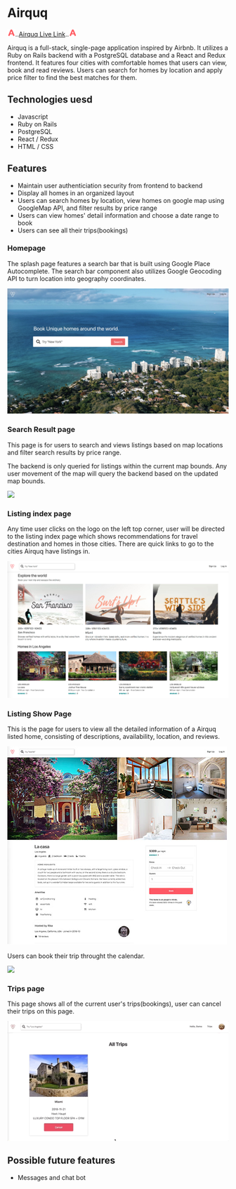 # Airquq

<img src="app/assets/images/airquq_logo-c.png" height="18px">..[Airquq Live Link](https://airquq.herokuapp.com/)..<img src="app/assets/images/airquq_logo-c.png" height="18px">

Airquq is a full-stack, single-page application inspired by Airbnb. It utilizes a Ruby on Rails backend with a PostgreSQL database and a React and Redux frontend. It features four cities with comfortable homes that users can view, book and read reviews. Users can search for homes by location and apply price filter to find the best matches for them.

## Technologies uesd

- Javascript
- Ruby on Rails
- PostgreSQL
- React / Redux
- HTML / CSS

## Features

- Maintain user authenticiation security from frontend to backend
- Display all homes in an organized layout
- Users can search homes by location, view homes on google map using GoogleMap API, and filter results by price range
- Users can view homes' detail information and choose a date range to book
- Users can see all their trips(bookings)

### Homepage

The splash page features a search bar that is built using Google Place Autocomplete. The search bar component also utilizes Google Geocoding API to turn location into geography coordinates.

![](readme_img/homepage.jpg)

### Search Result page

This page is for users to search and views listings based on map locations and filter search results by price range.

The backend is only queried for listings within the current map bounds. Any user movement of the map will query the backend based on the updated map bounds.

![](readme_img/search_show.gif)

### Listing index page

Any time user clicks on the logo on the left top corner, user will be directed to the listing index page which shows recommendations for travel destination and homes in those cities. There are quick links to go to the cities Airquq have listings in.

![](readme_img/listing_index.jpg)

### Listing Show Page

This is the page for users to view all the detailed information of a Airquq listed home, consisting of descriptions, availability, location, and reviews.

![](readme_img/listing_show_1-1.jpg)

Users can book their trip throught the calendar.

![](readme_img/booking.gif)

### Trips page

This page shows all of the current user's trips(bookings), user can cancel their trips on this page.

![](readme_img/trips2.gif)

## Possible future features

- Messages and chat bot
